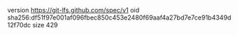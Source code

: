 version https://git-lfs.github.com/spec/v1
oid sha256:df51f97e001af096fbec850c453e2480f69aaf4a27bd7e7ce91b4349d12f70dc
size 429

